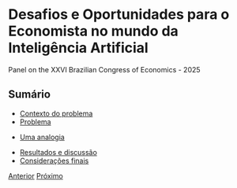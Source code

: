 # Desafios e Oportunidades para o Economista no mundo da Inteligência Artificial

Panel on the XXVI Brazilian Congress of Economics - 2025

## Sumário

- [Contexto do problema](contexto.md)
- [Problema](problema.md)
<!-- [Revisão sumária de literatura](revisao.md) -->
- [Uma analogia](modelo.md)
<!-- [Desenho da pesquisa: procedimento](procedimento.md)
- [Desenho da pesquisa: material e métodos](material_metodos.md) -->
- [Resultados e discussão](resultados.md)
- [Considerações finais](conclusao.md)


[Anterior](../index.md)    [Próximo](contexto.md)









